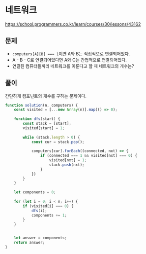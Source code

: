 # 네트워크

https://school.programmers.co.kr/learn/courses/30/lessons/43162



## 문제

- `computers[A][B] === 1`이면 A와 B는 직접적으로 연결되어있다.
- A - B - C로 연결되어있다면 A와 C는 간접적으로 연결되어있다.
- 연결된 컴퓨터들끼리 네트워크를 이룬다고 할 때 네트워크의 개수는?



## 풀이

간단하게 컴포넌트의 개수를 구하는 문제이다.

```javascript
function solution(n, computers) {
    const visited = [...new Array(n)].map(() => 0);
    
    function dfs(start) {
        const stack = [start];
        visited[start] = 1;
        
        while (stack.length > 0) {
            const cur = stack.pop();
            
            computers[cur].forEach((connected, nxt) => {
                if (connected === 1 && visited[nxt] === 0) {
                    visited[nxt] = 1;
                    stack.push(nxt);
                }
            })
        }
    }
    
    let components = 0;
    
    for (let i = 0; i < n; i++) {
        if (visited[i] === 0) {
            dfs(i);
            components += 1;
        }
    }
    

    let answer = components;
    return answer;
}
```

